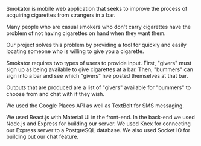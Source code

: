Smokator is mobile web application that seeks to improve the process of acquiring cigarettes from strangers in a bar.

Many people who are casual smokers who don't carry cigarettes have the problem of not having cigarettes on hand when they want them.

Our project solves this problem by providing a tool for quickly and easily locating someone who is willing to give you a cigarette.

Smokator requires two types of users to provide input. First, "givers" must sign up as being available to give cigarettes at a bar. Then, "bummers" can sign into a bar and see which "givers" hve posted themselves at that bar.

Outputs that are produced are a list of "givers" available for "bummers" to choose from and chat with if they wish.

We used the Google Places API as well as TextBelt for SMS messaging.

We used React.js with Material UI in the front-end. In the back-end we used Node.js and Express for building our server. We used Knex for connecting our Express server to a PostgreSQL database. We also used Socket IO for building out our chat feature.

